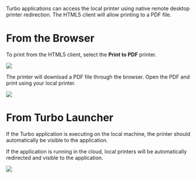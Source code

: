 Turbo applications can access the local printer using native remote desktop printer redirection. The HTML5 client will allow printing to a PDF file.

# From the Browser

To print from the HTML5 client, select the **Print to PDF** printer.

![](/docs/getting_started/printing/print-to-pdf.png)

The printer will download a PDF file through the browser. Open the PDF and print using your local printer.

![](/docs/getting_started/printing/downloaded-pdf.png)

# From Turbo Launcher

If the Turbo application is executing on the local machine, the printer should automatically be visible to the application.

If the application is running in the cloud, local printers will be automatically redirected and visible to the application.

![](/docs/getting_started/printing/redirected-printer.png)